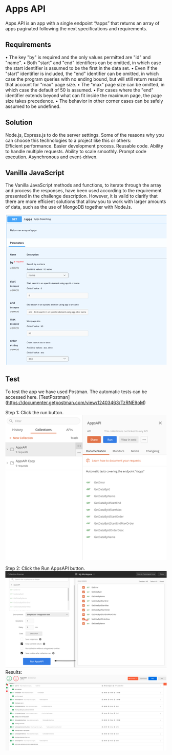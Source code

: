 # Apps API

Apps API is an app with a single endpoint “/apps” that returns an array of apps paginated following the next specifications and requirements. 

## Requirements
• The key "by" is required and the only values permitted are "id" and "name". 
• Both "start" and "end" identifiers can be omitted, in which case the start identifier is assumed to be the first in the data set. 
• Even if the "start" identifier is included, the "end" identifier can be omitted, in which case the program queries with no ending bound, but will still return results that account for "max" page size. 
• The "max" page size can be omitted, in which case the default of 50 is assumed. 
• For cases where the "end" identifier extends beyond what can fit inside the maximum page, the page size takes precedence. 
• The behavior in other corner cases can be safely assumed to be undefined.

## Solution
Node.js, Express.js to do the server settings. Some of the reasons why you can choose this technologies to a project like this or others:  
Efficient performance.
Easier development process.
Reusable code.
Ability to handle multiple requests.
Ability to scale smoothly.
Prompt code execution.
Asynchronous and event-driven.
 
## Vanilla JavaScript

The Vanilla JavaScript methods and functions, to iterate through the array and process the responses, have been used according to the requirement presented in the challenge description. However, it is valid to clarify that there are more efficient solutions that allow you to work with larger amounts of data, such as the use of MongoDB together with NodeJs.

![Api](https://github.com/andreiAlvarez/apps-api/blob/main/images/ApiAppsOne.png?raw=true)

## Test

To test the app we have used Postman. 
The automatic tests can be accessed here. [TestPostman] (https://documenter.getpostman.com/view/12403463/TzRNE9oM)

Step 1: Click the run button. ![Api](https://github.com/andreiAlvarez/apps-api/blob/main/images/ApiAppsTwo.png?raw=true)

Step 2: Click the Run AppsAPI button. ![Api](https://github.com/andreiAlvarez/apps-api/blob/main/images/ApiAppsThree.png?raw=true)
Results: ![Result](https://github.com/andreiAlvarez/apps-api/blob/main/images/ApiAppsFour.png?raw=true)
